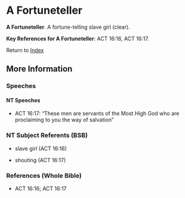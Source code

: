 # A Fortuneteller
**A Fortuneteller**. 
A fortune-telling slave girl (clear). 




**Key References for A Fortuneteller**: 
ACT 16:16, ACT 16:17. 






Return to [Index](00-Index.md)

## More Information

### Speeches

#### NT Speeches

* ACT 16:17: “These men are servants of the Most High God who are proclaiming to you the way of salvation”

### NT Subject Referents (BSB)

* slave girl (ACT 16:16)

* shouting (ACT 16:17)



### References (Whole Bible)

* ACT 16:16; ACT 16:17



